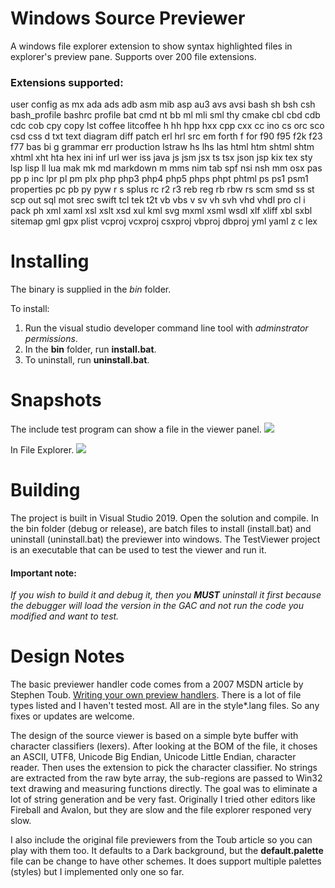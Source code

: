 # Windows Source Previewer
A windows file explorer extension to show syntax highlighted files in explorer's preview pane.  Supports over 200 file extensions.

### Extensions supported:
user config as mx ada ads adb asm mib asp au3 avs avsi bash sh bsh csh bash_profile bashrc profile bat cmd nt bb ml mli sml thy cmake cbl cbd cdb cdc cob cpy copy lst coffee litcoffee h hh hpp hxx cpp cxx cc ino cs orc sco csd css d txt text diagram diff patch erl hrl src em forth f for f90 f95 f2k f23 f77 bas bi g grammar err production lstraw  hs lhs las html htm shtml shtm xhtml xht hta hex ini inf url wer iss java js jsm jsx ts tsx json jsp kix tex sty lsp lisp ll lua mak mk md markdown m mms nim tab spf nsi nsh mm osx pas pp p inc lpr pl pm plx php php3 php4 php5 phps phpt phtml ps ps1 psm1 properties pc pb py pyw r s splus rc r2 r3 reb reg rb rbw rs scm smd ss st scp out sql mot srec swift tcl tek t2t vb vbs v sv vh svh vhd vhdl pro cl i pack ph xml xaml xsl xslt xsd xul kml svg mxml xsml wsdl xlf xliff xbl sxbl sitemap gml gpx plist vcproj vcxproj csxproj vbproj dbproj yml yaml z c lex

# Installing
The binary is supplied in the *bin* folder.

 To install:

1) Run the visual studio developer command line tool with *adminstrator permissions*.
2) In the **bin** folder, run __install.bat__.
3) To uninstall, run __uninstall.bat__.

# Snapshots
The include test program can show a file in the viewer panel.
![](Snapshots/TestProgram.png)

In File Explorer.
![](Snapshots/FileExplorerPreview.png)

# Building
The project is built in Visual Studio 2019.  Open the solution and compile.  In the bin folder (debug or release), are batch files  to install (install.bat) and uninstall (uninstall.bat) the previewer into windows.  The TestViewer project is an executable that can be used to test the viewer and run it.

#### Important note: 
*If you wish to build it and debug it, then you **MUST** uninstall it first because the debugger will load the version in the GAC and not run the code you modified and want to test.*

# Design Notes
The basic previewer handler code comes from a 2007 MSDN article by Stephen Toub. [Writing your own preview handlers](https://docs.microsoft.com/en-us/archive/msdn-magazine/2007/january/windows-vista-and-office-writing-your-own-preview-handlers).  There is a lot of file types listed and I haven't tested most.  All are in the style\*.lang files.  So any fixes or updates are welcome.

The design of the source viewer is based on a simple byte buffer with character classifiers (lexers).  After looking at the BOM of the file, it choses an ASCII, UTF8, Unicode Big Endian, Unicode Little Endian, character reader.  Then uses the extension to pick the character classifier. No strings are extracted from the raw byte array, the sub-regions are passed to Win32 text drawing and measuring functions directly.  The goal was to eliminate a lot of string generation and be very fast.  Originally I tried other editors like Fireball and Avalon, but they are slow and the file explorer responed very slow.  

I also include the original file previewers from the Toub article so you can play with them too.  It defaults to a Dark background, but the **default.palette** file can be change to have other schemes. It does support multiple palettes (styles) but I implemented only one so far.
